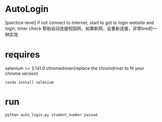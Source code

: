 # AutoLogin
[parctice-level] if not connect to internet, start to got to login website and login, timer check
帮助自动连接校园网，如果断网，会重新连接，非常low的一种实现

# requires

selenium >= 3.141.0
chromedriver(replace the chromdriver to fit your chrome version)

```
conda install selenium
```

# run
```
python auto_login.py student_number passwd
```

